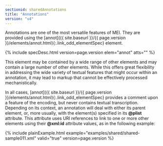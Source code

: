 ```yaml
---
sectionid: sharedAnnotations
title: "Annotations"
version: "v4"
---
```




Annotations are one of the most versatile features of MEI. They are provided using
the [annot]({{ site.baseurl }}/{{ page.version }}/elements/annot.html){:.link_odd_elementSpec} element.



{% include specDesc.html version=page.version elem="annot" atts="" %}



This element may be contained by a wide range of other elements and may contain a
large
number of other elements. While this offers great flexibility in addressing the wide
variety
of textual features that might occur within an annotation, it may lead to markup that
cannot
be effectively processed mechanistically.

In all cases, [annot]({{ site.baseurl }}/{{ page.version }}/elements/annot.html){:.link_odd_elementSpec} provides a comment upon a feature of the
encoding, but never contains textual transcription. Depending on its context, an annotation
will deal with either its parent element, or, more usually, with the element(s) specified
in
its **@plist** attribute. This attribute uses URI references to link to one or more
other elements using their **@xml:id** attribute values, as in the following
example:

{% include plainExample.html example="examples/shared/shared-sample011.xml" valid="true" version=page.version %}


